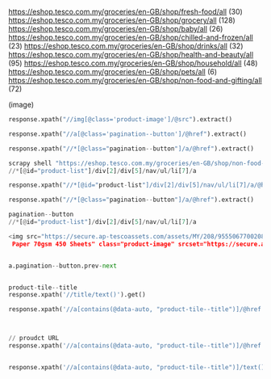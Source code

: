 https://eshop.tesco.com.my/groceries/en-GB/shop/fresh-food/all (30)
https://eshop.tesco.com.my/groceries/en-GB/shop/grocery/all (128)
https://eshop.tesco.com.my/groceries/en-GB/shop/baby/all (26)
https://eshop.tesco.com.my/groceries/en-GB/shop/chilled-and-frozen/all (23)
https://eshop.tesco.com.my/groceries/en-GB/shop/drinks/all (32)
https://eshop.tesco.com.my/groceries/en-GB/shop/health-and-beauty/all (95)
https://eshop.tesco.com.my/groceries/en-GB/shop/household/all (48)
https://eshop.tesco.com.my/groceries/en-GB/shop/pets/all (6)
https://eshop.tesco.com.my/groceries/en-GB/shop/non-food-and-gifting/all (72)


(image) 
```python
response.xpath("//img[@class='product-image']/@src").extract()

response.xpath("//a[@class='pagination--button']/@href").extract()

response.xpath("//*[@class="pagination--button"]/a/@href").extract()

scrapy shell "https://eshop.tesco.com.my/groceries/en-GB/shop/non-food-and-gifting/all"
//*[@id="product-list"]/div[2]/div[5]/nav/ul/li[7]/a

response.xpath("//*[@id="product-list"]/div[2]/div[5]/nav/ul/li[7]/a/@href").extract()

response.xpath("//*[@class="pagination--button"]/a/@href").extract()

pagination--button
//*[@id="product-list"]/div[2]/div[5]/nav/ul/li[7]/a

<img src="https://secure.ap-tescoassets.com/assets/MY/208/9555067700208/ShotType1_225x225.jpg" alt="IK Yellow A4 Multifunction Business
 Paper 70gsm 450 Sheets" class="product-image" srcset="https://secure.ap-tescoassets.com/assets/MY/208/9555067700208/ShotType1_90x90.jpg 768w,https://secure.ap-tescoassets.com/assets/MY/208/9555067700208/ShotType1_225x225.jpg 4000w">


a.pagination--button.prev-next


product-tile--title
response.xpath('//title/text()').get()

response.xpath('//a[contains(@data-auto, "product-tile--title")]/@href').getall()



// proudct URL
response.xpath('//a[contains(@data-auto, "product-tile--title")]/@href').getall()


response.xpath('//a[contains(@data-auto, "product-tile--title")]/text()').getall()
```
